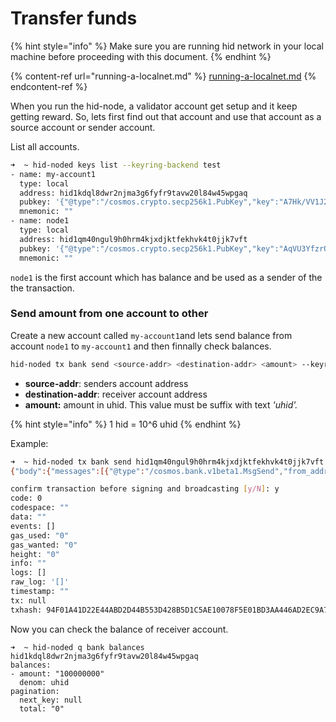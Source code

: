 # Transfer funds

{% hint style="info" %}
Make sure you are running hid network in your local machine before proceeding with this document.&#x20;
{% endhint %}

{% content-ref url="running-a-localnet.md" %}
[running-a-localnet.md](running-a-localnet.md)
{% endcontent-ref %}

When you run the hid-node, a validator account get setup and it keep getting reward. So, lets first find out that account and use that account as a source account or sender account.&#x20;

List all accounts.

```bash
➜  ~ hid-noded keys list --keyring-backend test
- name: my-account1
  type: local
  address: hid1kdql8dwr2njma3g6fyfr9tavw20l84w45wpgaq
  pubkey: '{"@type":"/cosmos.crypto.secp256k1.PubKey","key":"A7Hk/VV1J2l+VEh10DUxtemzR3y5UB8bwXt0DGg79BsE"}'
  mnemonic: ""
- name: node1
  type: local
  address: hid1qm40ngul9h0hrm4kjxdjktfekhvk4t0jjk7vft
  pubkey: '{"@type":"/cosmos.crypto.secp256k1.PubKey","key":"AqVU3YfzrOUIMpJEacdJMPDn34g0HxqrsmrG55r8dwVX"}'
  mnemonic: ""
```

`node1` is the first account which has balance and be used as a sender of the the transaction.&#x20;

### Send amount from one account to other

Create a new account called `my-account1`and lets send balance from account `node1` to `my-account1` and then finnally check balances.

```bash
hid-noded tx bank send <source-addr> <destination-addr> <amount> --keyring-backend test --chain-id hidnode
```

* **source-addr**: senders account address
* **destination-addr**: receiver account address
* **amount:** amount in uhid. This value must be suffix with text _'uhid'._

{% hint style="info" %}
1 hid = 10^6 uhid
{% endhint %}

Example:

```bash
➜  ~ hid-noded tx bank send hid1qm40ngul9h0hrm4kjxdjktfekhvk4t0jjk7vft hid1kdql8dwr2njma3g6fyfr9tavw20l84w45wpgaq 100000000uhid --keyring-backend test --chain-id hidnode
{"body":{"messages":[{"@type":"/cosmos.bank.v1beta1.MsgSend","from_address":"hid1qm40ngul9h0hrm4kjxdjktfekhvk4t0jjk7vft","to_address":"hid1kdql8dwr2njma3g6fyfr9tavw20l84w45wpgaq","amount":[{"denom":"uhid","amount":"100000000"}]}],"memo":"","timeout_height":"0","extension_options":[],"non_critical_extension_options":[]},"auth_info":{"signer_infos":[],"fee":{"amount":[],"gas_limit":"200000","payer":"","granter":""}},"signatures":[]}

confirm transaction before signing and broadcasting [y/N]: y
code: 0
codespace: ""
data: ""
events: []
gas_used: "0"
gas_wanted: "0"
height: "0"
info: ""
logs: []
raw_log: '[]'
timestamp: ""
tx: null
txhash: 94F01A41D22E44ABD2D44B553D428B5D1C5AE10078F5E01BD3AA446AD2EC9A71
```

Now you can check the balance of receiver account.&#x20;

```
➜  ~ hid-noded q bank balances hid1kdql8dwr2njma3g6fyfr9tavw20l84w45wpgaq
balances:
- amount: "100000000"
  denom: uhid
pagination:
  next_key: null
  total: "0"
```
